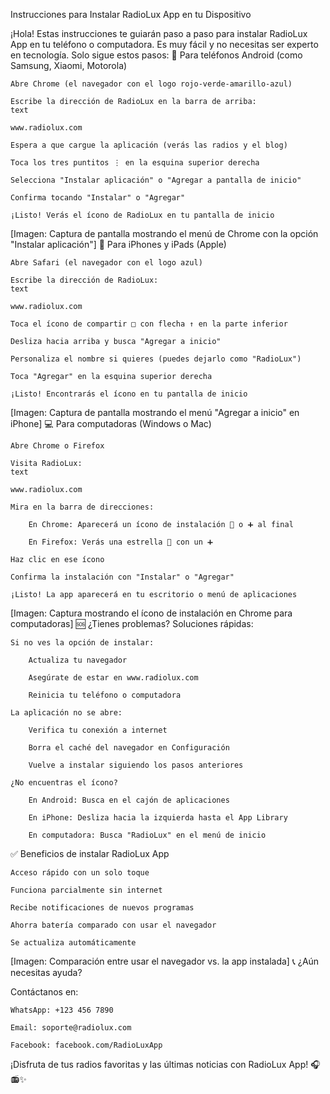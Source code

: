 Instrucciones para Instalar RadioLux App en tu Dispositivo

¡Hola! Estas instrucciones te guiarán paso a paso para instalar RadioLux App en tu teléfono o computadora. Es muy fácil y no necesitas ser experto en tecnología. Solo sigue estos pasos:
📱 Para teléfonos Android (como Samsung, Xiaomi, Motorola)

    Abre Chrome (el navegador con el logo rojo-verde-amarillo-azul)

    Escribe la dirección de RadioLux en la barra de arriba:
    text

    www.radiolux.com

    Espera a que cargue la aplicación (verás las radios y el blog)

    Toca los tres puntitos ⋮ en la esquina superior derecha

    Selecciona "Instalar aplicación" o "Agregar a pantalla de inicio"

    Confirma tocando "Instalar" o "Agregar"

    ¡Listo! Verás el ícono de RadioLux en tu pantalla de inicio

[Imagen: Captura de pantalla mostrando el menú de Chrome con la opción "Instalar aplicación"]
🍎 Para iPhones y iPads (Apple)

    Abre Safari (el navegador con el logo azul)

    Escribe la dirección de RadioLux:
    text

    www.radiolux.com

    Toca el ícono de compartir □ con flecha ↑ en la parte inferior

    Desliza hacia arriba y busca "Agregar a inicio"

    Personaliza el nombre si quieres (puedes dejarlo como "RadioLux")

    Toca "Agregar" en la esquina superior derecha

    ¡Listo! Encontrarás el ícono en tu pantalla de inicio

[Imagen: Captura de pantalla mostrando el menú "Agregar a inicio" en iPhone]
💻 Para computadoras (Windows o Mac)

    Abre Chrome o Firefox

    Visita RadioLux:
    text

    www.radiolux.com

    Mira en la barra de direcciones:

        En Chrome: Aparecerá un ícono de instalación 🔧 o ➕ al final

        En Firefox: Verás una estrella 🌟 con un ➕

    Haz clic en ese ícono

    Confirma la instalación con "Instalar" o "Agregar"

    ¡Listo! La app aparecerá en tu escritorio o menú de aplicaciones

[Imagen: Captura mostrando el ícono de instalación en Chrome para computadoras]
🆘 ¿Tienes problemas? Soluciones rápidas:

    Si no ves la opción de instalar:

        Actualiza tu navegador

        Asegúrate de estar en www.radiolux.com

        Reinicia tu teléfono o computadora

    La aplicación no se abre:

        Verifica tu conexión a internet

        Borra el caché del navegador en Configuración

        Vuelve a instalar siguiendo los pasos anteriores

    ¿No encuentras el ícono?

        En Android: Busca en el cajón de aplicaciones

        En iPhone: Desliza hacia la izquierda hasta el App Library

        En computadora: Busca "RadioLux" en el menú de inicio

✅ Beneficios de instalar RadioLux App

    Acceso rápido con un solo toque

    Funciona parcialmente sin internet

    Recibe notificaciones de nuevos programas

    Ahorra batería comparado con usar el navegador

    Se actualiza automáticamente

[Imagen: Comparación entre usar el navegador vs. la app instalada]
📞 ¿Aún necesitas ayuda?

Contáctanos en:

    WhatsApp: +123 456 7890

    Email: soporte@radiolux.com

    Facebook: facebook.com/RadioLuxApp

¡Disfruta de tus radios favoritas y las últimas noticias con RadioLux App! 🎧📻✨
